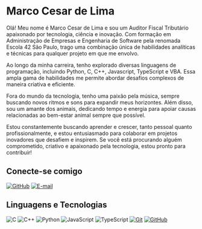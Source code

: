 # Marco Cesar de Lima

Olá! Meu nome é Marco Cesar de Lima e sou um Auditor Fiscal Tributário apaixonado por tecnologia, ciência e inovação. Com formação em Administração de Empresas e Engenharia de Software pela renomada Escola 42 São Paulo, trago uma combinação única de habilidades analíticas e técnicas para qualquer projeto em que me envolvo.

Ao longo da minha carreira, tenho explorado diversas linguagens de programação, incluindo Python, C, C++, Javascript, TypeScript e VBA. Essa ampla gama de habilidades me permite abordar desafios complexos de maneira criativa e eficiente.

Fora do mundo da tecnologia, tenho uma paixão pela música, sempre buscando novos ritmos e sons para expandir meus horizontes. Além disso, sou um amante dos animais, dedicando tempo e energia para apoiar causas relacionadas ao bem-estar animal sempre que possível.

Estou constantemente buscando aprender e crescer, tanto pessoal quanto profissionalmente, e estou entusiasmado para colaborar em projetos inovadores que desafiem e inspirem. Se você está procurando alguém comprometido, criativo e apaixonado pela tecnologia, estou pronto para contribuir!

## Conecte-se comigo
[![GitHub](https://img.shields.io/badge/GitHub-000?style=for-the-badge&logo=github&logoColor=white)](https://github.com/marcocslima)
[![E-mail](https://img.shields.io/badge/-Email-000?style=for-the-badge&logo=microsoft-outlook&logoColor=007BFF)](mailto:marcocslima@gmail.com)

## Linguagens e Tecnologias
![C](https://img.shields.io/badge/C-00599C?style=for-the-badge&logo=c&logoColor=white)
![C++](https://img.shields.io/badge/C%2B%2B-00599C?style=for-the-badge&logo=c%2B%2B&logoColor=white)
![Python](https://img.shields.io/badge/python-3670A0?style=for-the-badge&logo=python&logoColor=ffdd54)
![JavaScript](https://img.shields.io/badge/JavaScript-F7DF1E?style=for-the-badge&logo=javascript&logoColor=black)
![TypeScript](https://img.shields.io/badge/TypeScript-007ACC?style=for-the-badge&logo=typescript&logoColor=white)
[![Git](https://img.shields.io/badge/Git-000?style=for-the-badge&logo=git&logoColor=E94D5F)](https://git-scm.com/doc)
[![GitHub](https://img.shields.io/badge/GitHub-000?style=for-the-badge&logo=github&logoColor=30A3DC)](https://docs.github.com/)



